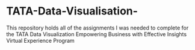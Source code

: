 # TATA-Data-Visualisation-
This repository holds all of the assignments I was needed to complete for the TATA Data Visualization Empowering Business with Effective Insights Virtual Experience Program
